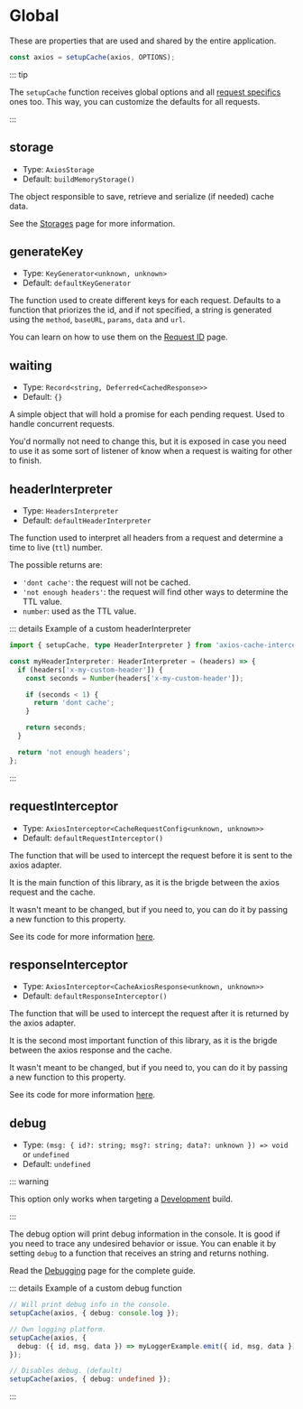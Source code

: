 # Global

These are properties that are used and shared by the entire application.

```js
const axios = setupCache(axios, OPTIONS);
```

::: tip

The `setupCache` function receives global options and all
[request specifics](./request-specifics.md) ones too. This way, you can customize the
defaults for all requests.

:::

## storage <Badge text="optional" type="warning"/>

- Type: `AxiosStorage`
- Default: `buildMemoryStorage()`

The object responsible to save, retrieve and serialize (if needed) cache data.

See the [Storages](../guide/storages.md) page for more information.

## generateKey <Badge text="optional" type="warning"/>

- Type: `KeyGenerator<unknown, unknown>`
- Default: `defaultKeyGenerator`

The function used to create different keys for each request. Defaults to a function that
priorizes the id, and if not specified, a string is generated using the `method`,
`baseURL`, `params`, `data` and `url`.

You can learn on how to use them on the
[Request ID](../guide/request-id.md#custom-generator) page.

## waiting <Badge text="optional" type="warning"/>

- Type: `Record<string, Deferred<CachedResponse>>`
- Default: `{}`

A simple object that will hold a promise for each pending request. Used to handle
concurrent requests.

You'd normally not need to change this, but it is exposed in case you need to use it as
some sort of listener of know when a request is waiting for other to finish.

## headerInterpreter <Badge text="optional" type="warning"/>

- Type: `HeadersInterpreter`
- Default: `defaultHeaderInterpreter`

The function used to interpret all headers from a request and determine a time to live
(`ttl`) number.

The possible returns are:

- `'dont cache'`: the request will not be cached.
- `'not enough headers'`: the request will find other ways to determine the TTL value.
- `number`: used as the TTL value.

::: details Example of a custom headerInterpreter

```ts
import { setupCache, type HeaderInterpreter } from 'axios-cache-interceptor';

const myHeaderInterpreter: HeaderInterpreter = (headers) => {
  if (headers['x-my-custom-header']) {
    const seconds = Number(headers['x-my-custom-header']);

    if (seconds < 1) {
      return 'dont cache';
    }

    return seconds;
  }

  return 'not enough headers';
};
```

:::

## requestInterceptor <Badge text="optional" type="warning"/>

- Type: `AxiosInterceptor<CacheRequestConfig<unknown, unknown>>`
- Default: `defaultRequestInterceptor()`

The function that will be used to intercept the request before it is sent to the axios
adapter.

It is the main function of this library, as it is the brigde between the axios request and
the cache.

It wasn't meant to be changed, but if you need to, you can do it by passing a new function
to this property.

See its code for more information
[here](https://github.com/arthurfiorette/axios-cache-interceptor/tree/main/src/interceptors).

## responseInterceptor <Badge text="optional" type="warning"/>

- Type: `AxiosInterceptor<CacheAxiosResponse<unknown, unknown>>`
- Default: `defaultResponseInterceptor()`

The function that will be used to intercept the request after it is returned by the axios
adapter.

It is the second most important function of this library, as it is the brigde between the
axios response and the cache.

It wasn't meant to be changed, but if you need to, you can do it by passing a new function
to this property.

See its code for more information
[here](https://github.com/arthurfiorette/axios-cache-interceptor/tree/main/src/interceptors).

## debug <Badge text="optional" type="warning"/> <Badge text="dev only" type="error"/>

- Type: `(msg: { id?: string; msg?: string; data?: unknown }) => void` or `undefined`
- Default: `undefined`

::: warning

This option only works when targeting a [Development](../guide/debugging.md) build.

:::

The debug option will print debug information in the console. It is good if you need to
trace any undesired behavior or issue. You can enable it by setting `debug` to a function
that receives an string and returns nothing.

Read the [Debugging](../guide/debugging.md) page for the complete guide.

::: details Example of a custom debug function

```ts
// Will print debug info in the console.
setupCache(axios, { debug: console.log });

// Own logging platform.
setupCache(axios, {
  debug: ({ id, msg, data }) => myLoggerExample.emit({ id, msg, data })
});

// Disables debug. (default)
setupCache(axios, { debug: undefined });
```

:::

